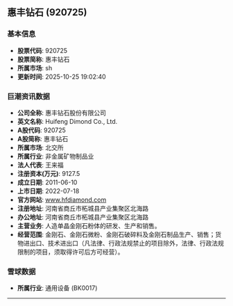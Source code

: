 ## 惠丰钻石 (920725)

### 基本信息

- **股票代码**: 920725
- **股票简称**: 惠丰钻石
- **所属市场**: sh
- **更新时间**: 2025-10-25 19:02:40

### 巨潮资讯数据

- **公司全称**: 惠丰钻石股份有限公司
- **英文名称**: Huifeng Dimond Co., Ltd.
- **A股代码**: 920725
- **A股简称**: 惠丰钻石
- **所属市场**: 北交所
- **所属行业**: 非金属矿物制品业
- **法人代表**: 王来福
- **注册资本(万元)**: 9127.5
- **成立日期**: 2011-06-10
- **上市日期**: 2022-07-18
- **官方网站**: www.hfdiamond.com
- **注册地址**: 河南省商丘市柘城县产业集聚区北海路
- **办公地址**: 河南省商丘市柘城县产业集聚区北海路
- **主营业务**: 人造单晶金刚石粉体的研发、生产和销售。
- **经营范围**: 金刚石、金刚石微粉、金刚石破碎料及金刚石制品生产、销售；货物进出口、技术进出口（凡法律、行政法规禁止的项目除外，法律、行政法规限制的项目，须取得许可后方可经营）。

### 雪球数据

- **所属行业**: 通用设备 (BK0017)

---